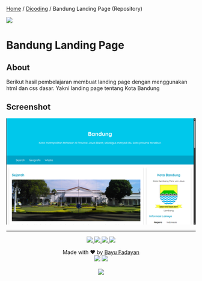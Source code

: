 [Home](https://bayufadayan.github.io/coursework-archive/) / [Dicoding](https://bayufadayan.github.io/coursework-archive/dicoding) / Bandung Landing Page (Repository)

<a href="https://www.dicoding.com/certificates/N9ZOM43V0PG5">
    <img src="https://img.shields.io/badge/🏅%20Sertifikat-blue?style=flat-square"/> 
</a>
<!-- <a href="">
<img src="https://img.shields.io/badge/Notes-000000?style=flat-square&logo=notion&logoColor=white"/><br/><br/>
</a> -->

# Bandung Landing Page
## About  

Berikut hasil pembelajaran membuat landing page dengan menggunakan html dan css dasar. Yakni landing page tentang Kota Bandung

## Screenshot
![Bandung Landing Page](assets/image/screenshot.png)


---

<p align="center">
</p>
<p align="center">
    <a href="https://github.com/bayufadayan">
        <img src="https://img.shields.io/badge/GitHub-181717?style=for-the-badge&logo=github&logoColor=white"/>
    </a>
    <a href="https://www.linkedin.com/in/muhamad-bayu-fadayan/">
        <img src="https://img.shields.io/badge/LinkedIn-0A66C2?style=for-the-badge&logo=linkedin&logoColor=white"/>
    </a>
    <a href="https://bayufadayan.my.id/">
        <img src="https://img.shields.io/badge/Portfolio-000000?style=for-the-badge&logo=vercel&logoColor=white"/>
    </a>
    <a href="https://drive.google.com/file/d/1fPClIxWKbeaKyArwL9cSIDmOFeT-tBt2/view?usp=drive_link">
        <img src="https://img.shields.io/badge/CURICULUM VITAE-4285F4?style=for-the-badge&logo=googledrive&logoColor=white"/>
    </a>
</p>

<p align="center">
  Made with ❤️ by <a href="https://github.com/bayufadayan">Bayu Fadayan</a><br/>
  <img src="https://img.shields.io/badge/Year-2025-blue?style=flat-square"/> 
  <img src="https://img.shields.io/badge/Role-Frontend%20Engineer-purple?style=flat-square"/><br/><br/>
  <a href="https://github.com/bayufadayan/coursework-archive">
    <img src="https://img.shields.io/badge/Go%20to%20this%20repository-000000?style=flat-square&logo=github&logoColor=white"/>
  </a>
</p>